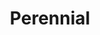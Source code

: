 ---
title: Perennial
year: year
description: perennial description. 
featured_image: /images/2022/January/minty/minty-1.jpg
price: $360 USD  |  $455 CAD
paypal-button-id: QZSWZA7M5QVHG
collection: Wintry Creations
images-folder: /images/2022/January/perennial
layout: painting-collection-left
materials: acrylic, pencil & crayon on canvas
size: 24 x 30"
---
